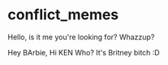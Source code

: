 # conflict_memes

Hello, is it me you're looking for?
Whazzup?

Hey BArbie, Hi KEN
Who? 
It's Britney bitch :D